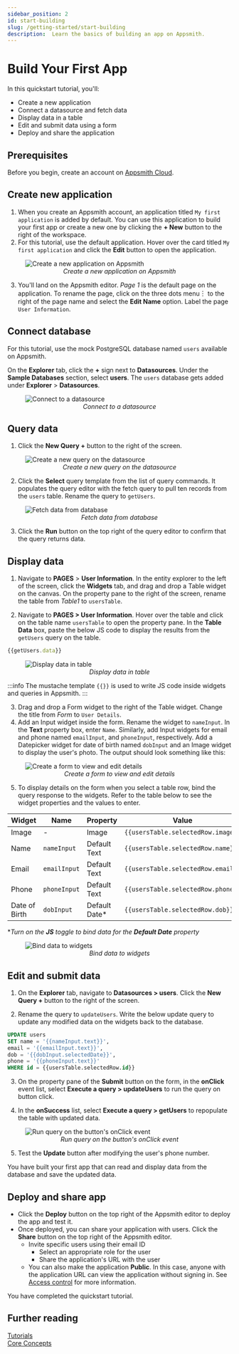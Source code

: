 ```yaml
---
sidebar_position: 2
id: start-building
slug: /getting-started/start-building
description:  Learn the basics of building an app on Appsmith.
---
```

# Build Your First App

In this quickstart tutorial, you'll:

* Create a new application
* Connect a datasource and fetch data 
* Display data in a table
* Edit and submit data using a form
* Deploy and share the application

## Prerequisites

Before you begin, create an account on [Appsmith Cloud](https://app.appsmith.com/).

## Create new application

1. When you create an Appsmith account, an application titled `My first application` is added by default. You can use this application to build your first app or create a new one by clicking the **+ New** button to the right of the workspace.
2. For this tutorial, use the default application. Hover over the card titled `My first application` and click the **Edit** button to open the application.

<figure>
  <img src="/img/create-new-app.png" style= {{width:"100%", height:"auto"}} alt="Create a new application on Appsmith"/>
  <figcaption align = "center"><i>Create a new application on Appsmith</i></figcaption>
</figure>

3. You'll land on the Appsmith editor. *Page 1* is the default page on the application. To rename the page, click on the three dots menu︙ to the right of the page name and select the **Edit Name** option. Label the page `User Information`.

## Connect database

For this tutorial, use the mock PostgreSQL database named `users` available on Appsmith.

On the **Explorer** tab, click the **+** sign next to **Datasources**. Under the **Sample Databases** section, select **users**. The `users` database gets added under **Explorer** > **Datasources**.

<figure>
  <img src="/img/Add_Datasource.png" style= {{width:"100%", height:"auto"}} alt="Connect to a datasource"/>
  <figcaption align = "center"><i>Connect to a datasource</i></figcaption>
</figure>

## Query data

1. Click the **New Query +** button to the right of the screen.

<figure>
  <img src="/img/create-new-query.png" style= {{width:"100%", height:"auto"}} alt="Create a new query on the datasource"/>
  <figcaption align = "center"><i>Create a new query on the datasource</i></figcaption>
</figure>

2. Click the **Select** query template from the list of query commands. It populates the query editor with the fetch query to pull ten records from the `users` table. Rename the query to `getUsers`.

<figure>
  <img src="/img/fetch-data-query.png" style= {{width:"100%", height:"auto"}} alt="Fetch data from database"/>
  <figcaption align = "center"><i>Fetch data from database</i></figcaption>
</figure>

3. Click the **Run** button on the top right of the query editor to confirm that the query returns data.

## Display data

1. Navigate to **PAGES** > **User Information**. In the entity explorer to the left of the screen, click the **Widgets** tab, and drag and drop a Table widget on the canvas. On the property pane to the right of the screen, rename the table from *Table1* to `usersTable`.

2. Navigate to **PAGES > User Information**. Hover over the table and click on the table name `usersTable` to open the property pane. In the **Table Data** box, paste the below JS code to display the results from the `getUsers` query on the table.

  ```javascript
  {{getUsers.data}}
  ```

<figure>
  <img src="/img/display-data-in-table.png" style= {{width:"100%", height:"auto"}} alt="Display data in table"/>
  <figcaption align = "center"><i>Display data in table</i></figcaption>
</figure>


:::info
The mustache template `{{}}` is used to write JS code inside widgets and queries in Appsmith.
:::

3. Drag and drop a Form widget to the right of the Table widget. Change the title from *Form* to `User Details`.
4. Add an Input widget inside the form. Rename the widget to `nameInput`. In the **Text** property box, enter `Name`. Similarly, add Input widgets for email and phone named `emailInput`, and `phoneInput`, respectively. Add a Datepicker widget for date of birth named `dobInput` and an Image widget to display the user's photo. The output should look something like this:

<figure>
  <img src="/img/form-to-edit-details.png" style= {{width:"100%", height:"auto"}} alt="Create a form to view and edit details"/>
  <figcaption align = "center"><i>Create a form to view and edit details</i></figcaption>
</figure>

5. To display details on the form when you select a table row, bind the query response to the widgets. Refer to the table below to see the widget properties and the values to enter.

  | Widget | Name       | Property                                          | Value                              |
  | ------ | ---------- | ------------------------------------------------- | ---------------------------------- |
  | Image  | -          | Image                                             | ```{{usersTable.selectedRow.image}}``` |
  | Name   | `nameInput`  | Default Text                                      | ```{{usersTable.selectedRow.name}}```  |
  | Email  | `emailInput` | Default Text                                      | ```{{usersTable.selectedRow.email}}``` |
  | Phone  | `phoneInput` | Default Text                                      | ```{{usersTable.selectedRow.phone}}``` |
  | Date of Birth    | `dobInput`   | Default Date*                                      | ```{{usersTable.selectedRow.dob}}``` |

  \**Turn on the **JS** toggle to bind data for the **Default Date** property*

<figure>
  <img src="/img/bind-data-to-widgets.png" style= {{width:"100%", height:"auto"}} alt="Bind data to widgets"/>
  <figcaption align = "center"><i>Bind data to widgets</i></figcaption>
</figure>

## Edit and submit data

1. On the **Explorer** tab, navigate to **Datasources > users**. Click the **New Query +** button to the right of the screen.

2. Rename the query to `updateUsers`. Write the below update query to update any modified data on the widgets back to the database.

  ```sql
  UPDATE users 
  SET name = '{{nameInput.text}}', 
  email = '{{emailInput.text}}', 
  dob = '{{dobInput.selectedDate}}', 
  phone = '{{phoneInput.text}}' 
  WHERE id = {{usersTable.selectedRow.id}} 
  ```

3. On the property pane of the **Submit** button on the form, in the **onClick** event list, select **Execute a query > updateUsers** to run the query on button click. 

4. In the **onSuccess** list, select **Execute a query > getUsers** to repopulate the table with updated data.

<figure>
  <img src="/img/run-query-on-click-event.png" style= {{width:"100%", height:"auto"}} alt="Run query on the button's onClick event"/>
  <figcaption align = "center"><i>Run query on the button's onClick event</i></figcaption>
</figure>

5. Test the **Update** button after modifying the user's phone number.

You have built your first app that can read and display data from the database and save the updated data.

## Deploy and share app

* Click the **Deploy** button on the top right of the Appsmith editor to deploy the app and test it.
* Once deployed, you can share your application with users. Click the **Share** button on the top right of the Appsmith editor.
  * Invite specific users using their email ID
    * Select an appropriate role for the user
    * Share the application's URL with the user
  * You can also make the application **Public**. In this case, anyone with the application URL can view the application without signing in. See [Access control](/advanced-concepts/access-control) for more information.

You have completed the quickstart tutorial.

## Further reading

[Tutorials](/learning-and-resources/tutorials)<br />
[Core Concepts](/core-concepts/connecting-to-data-sources)

